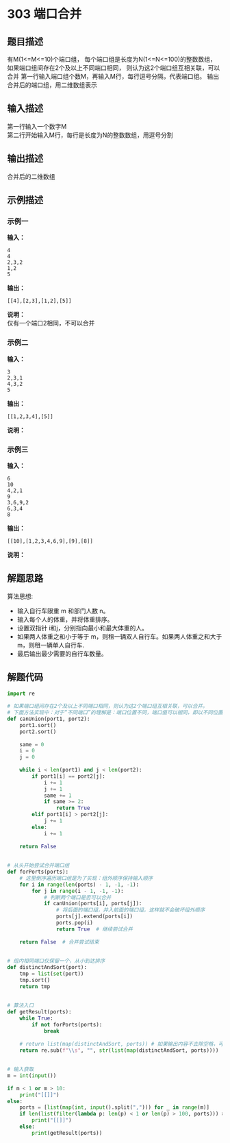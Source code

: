 # 303 端口合并

## 题目描述
有M(1<=M<=10)个端口组，
每个端口组是长度为N(1<=N<=100)的整数数组，
如果端口组间存在2个及以上不同端口相同，
则认为这2个端口组互相关联，可以合并
第一行输入端口组个数M，再输入M行，每行逗号分隔，代表端口组。
输出合并后的端口组，用二维数组表示

## 输入描述
第一行输入一个数字M \
第二行开始输入M行，每行是长度为N的整数数组，用逗号分割

## 输出描述
合并后的二维数组

## 示例描述

### 示例一
**输入：**
```shell
4
4
2,3,2
1,2
5
```

**输出：**
```shell
[[4],[2,3],[1,2],[5]]
```

**说明：**  
仅有一个端口2相同，不可以合并

### 示例二
**输入：**
```shell
3
2,3,1
4,3,2
5
```

**输出：**
```shell
[[1,2,3,4],[5]]
```

**说明：**  
### 示例三
**输入：**
```shell
6
10
4,2,1
9
3,6,9,2
6,3,4
8
```

**输出：**
```shell
[[10],[1,2,3,4,6,9],[9],[8]]
```

**说明：**  
## 解题思路
算法思想:
- 输入自行车限重 m 和部门人数 n。
- 输入每个人的体重，并将体重排序。
- 设置双指针 i和j，分别指向最小和最大体重的人。
- 如果两人体重之和小于等于 m，则租一辆双人自行车。如果两人体重之和大于 m，则租一辆单人自行车.
- 最后输出最少需要的自行车数量。

## 解题代码

```python
import re
 
# 如果端口组间存在2个及以上不同端口相同，则认为这2个端口组互相关联，可以合并。
# 下面方法实现中：对于“不同端口”的理解是：端口位置不同，端口值可以相同，即以不同位置的端口视为不同端口
def canUnion(port1, port2):
    port1.sort()
    port2.sort()
 
    same = 0
    i = 0
    j = 0
 
    while i < len(port1) and j < len(port2):
        if port1[i] == port2[j]:
            i += 1
            j += 1
            same += 1
            if same >= 2:
                return True
        elif port1[i] > port2[j]:
            j += 1
        else:
            i += 1
 
    return False
 
 
# 从头开始尝试合并端口组
def forPorts(ports):
    # 这里倒序遍历端口组是为了实现：组外顺序保持输入顺序
    for i in range(len(ports) - 1, -1, -1):
        for j in range(i - 1, -1, -1):
            # 判断两个端口是否可以合并
            if canUnion(ports[i], ports[j]):
                # 将后面的端口组，并入前面的端口组，这样就不会破坏组外顺序
                ports[j].extend(ports[i])
                ports.pop(i)
                return True  # 继续尝试合并
 
    return False  # 合并尝试结束
 
 
# 组内相同端口仅保留一个，从小到达排序
def distinctAndSort(port):
    tmp = list(set(port))
    tmp.sort()
    return tmp
 
 
# 算法入口
def getResult(ports):
    while True:
        if not forPorts(ports):
            break
 
    # return list(map(distinctAndSort, ports)) # 如果输出内容不去除空格，可得83.33%通过率
    return re.sub(f"\\s", "", str(list(map(distinctAndSort, ports))))
 
 
# 输入获取
m = int(input())
 
if m < 1 or m > 10:
    print("[[]]")
else:
    ports = [list(map(int, input().split(","))) for _ in range(m)]
    if len(list(filter(lambda p: len(p) < 1 or len(p) > 100, ports))) > 0:
        print("[[]]")
    else:
        print(getResult(ports))
```